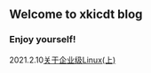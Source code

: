 ## Welcome to xkicdt blog

### Enjoy yourself!

2021.2.10[关于企业级Linux(上)](https://xkicdt.github.io/article/2021.2.10/关于企业级Linux(上).mht)
